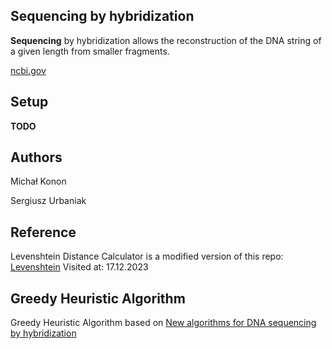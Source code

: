 ## Sequencing by hybridization

**Sequencing** by hybridization allows the reconstruction of the DNA string of a given length from smaller fragments.

[ncbi.gov](https://www.ncbi.nlm.nih.gov/pmc/articles/PMC6061515/)

## Setup

**TODO**

## Authors

Michał Konon

Sergiusz Urbaniak

## Reference

Levenshtein Distance Calculator is a modified version of this repo: [Levenshtein](https://github.com/guilhermeagostinelli/levenshtein) Visited at: 17.12.2023

## Greedy Heuristic Algorithm

Greedy Heuristic Algorithm based on [New algorithms for DNA sequencing by hybridization](https://www.semanticscholar.org/paper/New-algorithms-for-DNA-sequencing-by-hybridization-Blum-Vallès/4835c585c4b191c4066f5b20474ff519280ce2df)
